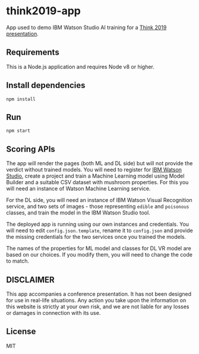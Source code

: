 # think2019-app
App used to demo IBM Watson Studio AI training for a [Think 2019 presentation](https://myibm.ibm.com/events/think/all-sessions/session/6975A).

## Requirements
This is a Node.js application and requires Node v8 or higher.

## Install dependencies
```
npm install
```

## Run
```
npm start
```

## Scoring APIs
The app will render the pages (both ML and DL side) but will not provide the verdict without trained models. You will need to register for [IBM Watson Studio](https://dataplatform.cloud.ibm.com), create a project and train a Machine Learning model using Model Builder and a suitable CSV dataset with mushroom properties. For this you will need an instance of Watson Machine Learning service.

For the DL side, you will need an instance of IBM Watson Visual Recognition service, and two sets of images - those representing `edible` and `poisonous` classes, and train the model in the IBM Watson Studio tool.

The deployed app is running using our own instances and credentials. You will need to edit `config.json.template`, rename it to `config.json` and provide the missing credentials for the two services once you trained the models.

The names of the properties for ML model and classes for DL VR model are based on our choices. If you modify them, you will need to change the code to match.

## DISCLAIMER
This app accompanies a conference presentation. It has not been designed for use in real-life situations. Any action you take upon the information on this website is strictly at your own risk, and we are not liable for any losses or damages in connection with its use.

## License
MIT
